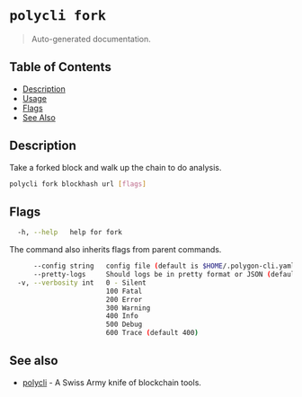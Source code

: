 # `polycli fork`

> Auto-generated documentation.

## Table of Contents

- [Description](#description)
- [Usage](#usage)
- [Flags](#flags)
- [See Also](#see-also)

## Description

Take a forked block and walk up the chain to do analysis.

```bash
polycli fork blockhash url [flags]
```

## Flags

```bash
  -h, --help   help for fork
```

The command also inherits flags from parent commands.

```bash
      --config string   config file (default is $HOME/.polygon-cli.yaml)
      --pretty-logs     Should logs be in pretty format or JSON (default true)
  -v, --verbosity int   0 - Silent
                        100 Fatal
                        200 Error
                        300 Warning
                        400 Info
                        500 Debug
                        600 Trace (default 400)
```

## See also

- [polycli](polycli.md) - A Swiss Army knife of blockchain tools.
